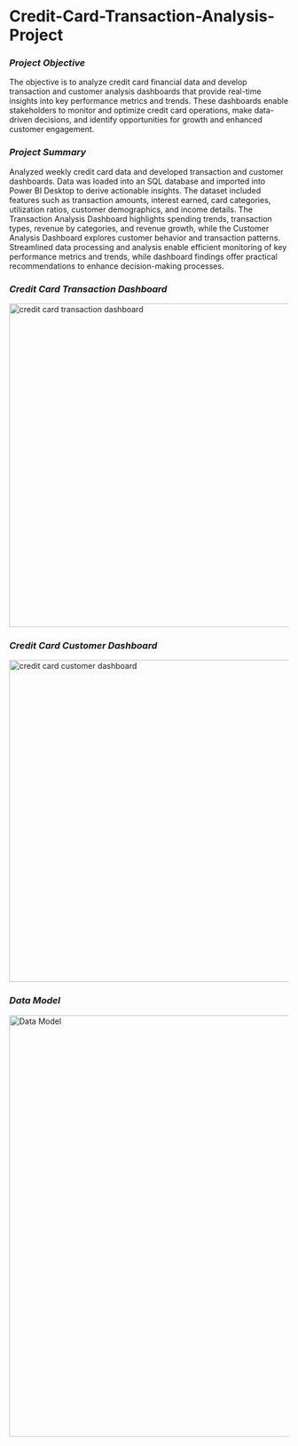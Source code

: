 # Credit-Card-Transaction-Analysis-Project

### *Project Objective*
The objective is to analyze credit card financial data and develop transaction and customer analysis dashboards that provide real-time insights into key performance metrics and trends. These dashboards enable stakeholders to monitor and optimize credit card operations, make data-driven decisions, and identify opportunities for growth and enhanced customer engagement.


### *Project Summary*
Analyzed weekly credit card data and developed transaction and customer dashboards. Data was loaded into an SQL database and imported into Power BI Desktop to derive actionable insights. The dataset included features such as transaction amounts, interest earned, card categories, utilization ratios, customer demographics, and income details. The Transaction Analysis Dashboard highlights spending trends, transaction types, revenue by categories, and revenue growth, while the Customer Analysis Dashboard explores customer behavior and transaction patterns. Streamlined data processing and analysis enable efficient monitoring of key performance metrics and trends, while dashboard findings offer practical recommendations to enhance decision-making processes.


### *Credit Card Transaction Dashboard*
<img width="584" alt="credit card transaction dashboard" src="https://github.com/user-attachments/assets/327fde4f-d61f-4eaa-9c7b-6c656352a086" />

### *Credit Card Customer Dashboard*
<img width="581" alt="credit card customer dashboard" src="https://github.com/user-attachments/assets/8c6942e1-1385-42b5-bcd2-12e9d6d99b72" />

### *Data Model*
<img width="760" alt="Data Model" src="https://github.com/user-attachments/assets/78006cc6-2da7-4126-acb9-23d87a580775" />



